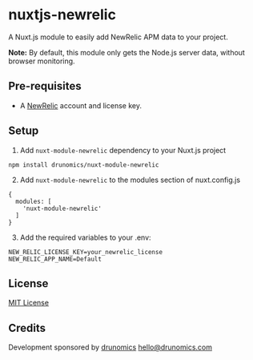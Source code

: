 # nuxtjs-newrelic
A Nuxt.js module to easily add NewRelic APM data to your project.

**Note:** By default, this module only gets the Node.js server data, without browser monitoring.

## Pre-requisites

* A [NewRelic](https://newrelic.com) account and license key.

## Setup

1. Add `nuxt-module-newrelic` dependency to your Nuxt.js project
```
npm install drunomics/nuxt-module-newrelic
```

2. Add `nuxt-module-newrelic` to the modules section of nuxt.config.js
```
{
  modules: [
    'nuxt-module-newrelic'
  ]
}
```

3. Add the required variables to your .env:
```
NEW_RELIC_LICENSE_KEY=your_newrelic_license
NEW_RELIC_APP_NAME=Default
```


## License

[MIT License](./LICENSE)

## Credits

Development sponsored by [drunomics](https://drunomics.com) <hello@drunomics.com>
